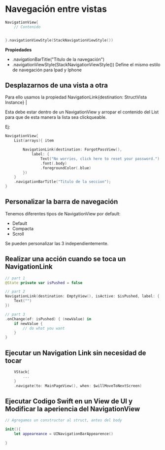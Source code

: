 # Navegación entre vistas

```swift
NavigationView{
	// Contenido


}.navigationViewStyle(StackNavigationViewStyle())
```
<strong>Propiedades</strong>

- .navigationBarTitle("Titulo de la navegación")
- .navigationViewStyle(StackNavigationViewStyle()) Define el mismo estilo de navegación para Ipad y Iphone
## Desplazarnos de una vista a otra

Para ello usamos la propiedad NavigationLink{destination: StructVista Instance} |

Esta debe estar dentro de un NavigationView y arropar el contenido del List para que de esta manera la lista sea clickqueable.

Ej:

```swift
NavigationView{
	List(arrays){ item

		NavigationLink(destination: ForgotPassView(),
            label: {
               	Text("No worries, click here to reset your password.")
                .font(.body)
                .foregroundColor(.blue)
        })
	}
	.navigationBarTitle("Titulo de la seccion");
}
```
## Personalizar la barra de navegación

Tenemos diferentes tipos de NavigationView por default:

- Default
- Compacta
- Scroll

Se pueden personalizar las 3 independientemente.

## Realizar una acción cuando se toca un NavigationLink

```swift
// part 1
@State private var isPushed = false

// part 2
NavigationLink(destination: EmptyView(), isActive: $isPushed, label: {
    Text("")
})

// part 3
.onChange(of: isPushed) { (newValue) in
    if newValue {
        // do what you want
    }
}
```

## Ejecutar un Navigation Link sin necesidad de tocar

```swift
	VStack{
		...
	}
	.navigate(to: MainPageView(), when: $willMoveToNextScreen)
```

## Ejecutar Codigo Swift en un View de UI y Modificar la aperiencia del NavigationView

```swift
// Agregamos un constructor al struct, antes del body

init(){
	let appeareance = UINavigationBarAppearence()
	
}


